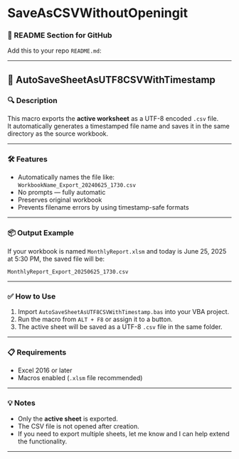# SaveAsCSVWithoutOpeningit

### 📄 README Section for GitHub

Add this to your repo `README.md`:

---

## 🧾 AutoSaveSheetAsUTF8CSVWithTimestamp

### 🔍 Description
This macro exports the **active worksheet** as a UTF-8 encoded `.csv` file.  
It automatically generates a timestamped file name and saves it in the same directory as the source workbook.

---

### 🛠️ Features
- Automatically names the file like: `WorkbookName_Export_20240625_1730.csv`
- No prompts — fully automatic
- Preserves original workbook
- Prevents filename errors by using timestamp-safe formats

---

### 📦 Output Example

If your workbook is named `MonthlyReport.xlsm` and today is June 25, 2025 at 5:30 PM, the saved file will be:

```text
MonthlyReport_Export_20250625_1730.csv
```

---

### ✅ How to Use

1. Import `AutoSaveSheetAsUTF8CSVWithTimestamp.bas` into your VBA project.
2. Run the macro from `ALT + F8` or assign it to a button.
3. The active sheet will be saved as a UTF-8 `.csv` file in the same folder.

---

### 📋 Requirements

- Excel 2016 or later
- Macros enabled (`.xlsm` file recommended)

---

### 💡 Notes

- Only the **active sheet** is exported.
- The CSV file is not opened after creation.
- If you need to export multiple sheets, let me know and I can help extend the functionality.

---
